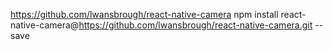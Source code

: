 https://github.com/lwansbrough/react-native-camera
npm install react-native-camera@https://github.com/lwansbrough/react-native-camera.git --save